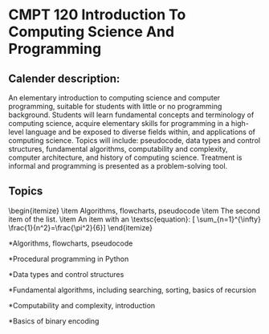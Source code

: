 # CMPT 120 Introduction To Computing Science And Programming

## Calender description: 

An elementary introduction to computing science and computer programming, suitable for students with little or no programming background. Students will learn fundamental concepts and terminology of computing science, acquire elementary skills for programming in a high-level language and be exposed to diverse fields within, and applications of computing science. Topics will include: pseudocode, data types and control structures, fundamental algorithms, computability and complexity, computer architecture, and history of computing science. Treatment is informal and programming is presented as a problem-solving tool.

## Topics

\begin{itemize}
  \item Algorithms, flowcharts, pseudocode
  \item The second item of the list.
  \item An item with an \textsc{equation}:
    \[ \sum_{n=1}^{\infty} \frac{1}{n^2}=\frac{\pi^2}{6}\]
\end{itemize}

*Algorithms, flowcharts, pseudocode

*Procedural programming in Python

*Data types and control structures

*Fundamental algorithms, including searching, sorting, basics of recursion

*Computability and complexity, introduction

*Basics of binary encoding
